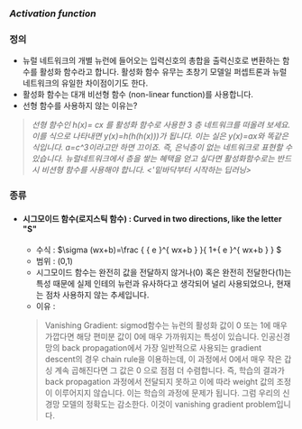 
### *Activation function*

### 정의
  - 뉴럴 네트워크의 개별 뉴런에 들어오는 입력신호의 총합을 출력신호로 변환하는 함수를 활성화 함수라고 합니다. 활성화 함수 유무는 초창기 모델일 퍼셉트론과 뉴럴네트워크의 유일한 차이점이기도 한다. 
  - 활성화 함수는 대개 비선형 함수 (non-linear function)를 사용합니다.
  - 선형 함수를 사용하지 않는 이유는? 
  > *선형 함수인 h(x)= cx 를 활성화 함수로 사용한 3 층 네트워크를 떠올려 보세요. 이를 식으로 나타내면 y(x)=h(h(h(x)))가 됩니다. 이는 실은 y(x)=ax와 똑같은 식입니다. a=c^3이라고만 하면 끄이죠. 즉, 은닉층이 없는 네트워크로 표현할 수 있습니다. 뉴럴네트워크에서 층을 쌓는 혜택을 얻고 싶다면 활성화함수로는 반드시 비션형 함수를 사용해야 합니다. <'밑바닥부터 시작하는 딥러닝>*
  
  
### 종류
  - #### 시그모이드 함수(로지스틱 함수) : Curved in two directions, like the letter "S"
    - 수식 : $\sigma (wx+b)=\frac { { e }^{ wx+b } }{ 1+{ e }^{ wx+b } } $
    - 범위 : (0,1)
    - 시그모이드 함수는 완전히 값을 전달하지 않거나(0) 혹은 완전히 전달한다(1)는 특성 때문에 실제 인테의 뉴런과 유사하다고 생각되어 널리 사용되었으나, 현재는 점차 사용하지 않는 추세입니다. 
    - 이유 : 
    > Vanishing Gradient: sigmod함수는 뉴런의 활성화 값이 0 또는 1에 매우 가깝다면 해당 편미분 값이 0에 매우 가까워지는 특성이 있습니다. 인공신경망의 back propagation에서 가장 일반적으로 사용되는 gradient descent의 경우 chain rule을 이용하는데, 이 과정에서 0에서 매우 작은 갑싱 계속 곱해진다면 그 값은 0 으로 점점 더 수렴합니다. 즉, 학습의 결과가 back propagation 과정에서 전달되지 못하고 이에 따라 weight 값의 조정이 이루어지지 않습니다. 이는 학습의 과정에 문제가 됩니다. 그럼 우리의 신경망 모델의 정확도는 감소한다. 이것이 vanishing gradient problem입니다.
    
    
